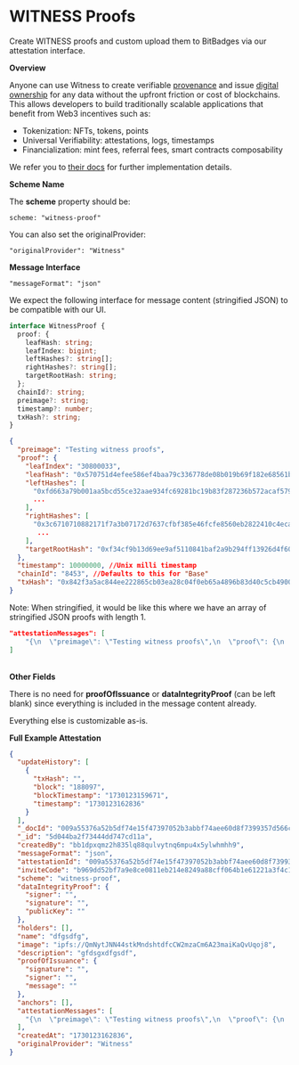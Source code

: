 # WITNESS Proofs

Create WITNESS proofs and custom upload them to BitBadges via our attestation interface.

**Overview**

Anyone can use Witness to create verifiable [provenance](https://docs.witness.co/concepts/provenance) and issue [digital ownership](https://docs.witness.co/concepts/provenance) for any data without the upfront friction or cost of blockchains. This allows developers to build traditionally scalable applications that benefit from Web3 incentives such as:

* Tokenization: NFTs, tokens, points
* Universal Verifiability: attestations, logs, timestamps
* Financialization: mint fees, referral fees, smart contracts composability

We refer you to [their docs](https://docs.witness.co/) for further implementation details.&#x20;

**Scheme Name**

The **scheme** property should be:

```typescriptreact
scheme: "witness-proof"
```

You can also set the originalProvider:

```
"originalProvider": "Witness"
```

**Message Interface**

```
"messageFormat": "json"
```

We expect the following interface for message content (stringified JSON) to be compatible with our UI.&#x20;

```typescript
interface WitnessProof {
  proof: {
    leafHash: string;
    leafIndex: bigint;
    leftHashes?: string[];
    rightHashes?: string[];
    targetRootHash: string;
  };
  chainId?: string;
  preimage?: string;
  timestamp?: number;
  txHash?: string;
}
```

```json
{
  "preimage": "Testing witness proofs",
  "proof": {
    "leafIndex": "30800033",
    "leafHash": "0x570751d4efee586ef4baa79c336778de08b019b69f182e68561ba2b44bce2d7c",
    "leftHashes": [
      "0xfd663a79b001aa5bcd55ce32aae934fc69281bc19b83f287236b572acaf57962",
      ...
    ],
    "rightHashes": [
      "0x3c6710710882171f7a3b07172d7637cfbf385e46fcfe8560eb2822410c4eca8d",
       ...
    ],
    "targetRootHash": "0xf34cf9b13d69ee9af5110841baf2a9b294ff13926d4f60e13222edaa7243de68"
  },
  "timestamp": 10000000, //Unix milli timestamp
  "chainId": "8453", //Defaults to this for "Base"
  "txHash": "0x842f3a5ac844ee222865cb03ea28c04f0eb65a4896b83d40c5cb4900cb7ffcc1"
}
```

Note: When stringified, it would be like this where we have an array of stringified JSON proofs with length 1.

```json
"attestationMessages": [
    "{\n  \"preimage\": \"Testing witness proofs\",\n  \"proof\": {\n    \"leafIndex\": \"30800033\",\n    \"leafHash\": \"0x570751d4efee586ef4baa79c336778de08b019b69f182e68561ba2b44bce2d7c\",\n    \"leftHashes\": [\n      \"0xfd663a79b001aa5bcd55ce32aae934fc69281bc19b83f287236b572acaf57962\",\n      \"0x44b18b19f7da0a75ea66af7fa9cdd3e5f376749ff3c201beaa867abfbd99270d\",\n      \"0xb52cfafbe335afc9eb38b74b1b9186c5426807985b99ecc568c338ed22f6d739\",\n      \"0x027cd88daedfbbf04cea7abd17b70504bdfb56d27541e654f5762d44f06e3cce\",\n      \"0xa0f9df4a46928425bb01b40bca6ead558358c62f4b692392cc4e8c76fe2c1fb1\",\n      \"0x53a276dac9002ecb766cb865198e912baf114fd3c95079f19ef2d9abe3a078f4\",\n      \"0xe1af8f9e39e7b57a7eee0d3f47cf111a3291c29ce757d6d542aca8d590bb1013\",\n      \"0xf1250deb418ab6f57d4482e1243cd8aadd021afd546a18a0a067757a0ad6198d\",\n      \"0x1351fef7c4972ebb9ac5b0691c411cf40e1773fbb8168e664bb0b13cffcfa07d\",\n      \"0x2d7002b8f80a5ff993c605298a6453293bc1bc827334fb9d46d6030e01992808\",\n      \"0x000f731409fed7667e5d01e2cf9d8d0da96556bbb2fb7e3b3b8e1028dab70d62\",\n      \"0x6b610a565e82e7eef56d58e66867b32cbd09865d09d991d0835e24786757214e\",\n      \"0xd73a3a8609a8b46cf508d84e040e785ad3cb7cdbc63e18fdf72b4d663f5e0a5f\",\n      \"0xedcbfd0e6a5172e1f0639e9f7e45cdd0bfdc7d05f27cb517deeb17c382b97f6d\"\n    ],\n    \"rightHashes\": [\n      \"0x3c6710710882171f7a3b07172d7637cfbf385e46fcfe8560eb2822410c4eca8d\",\n      \"0x4b3e0a2b6e91e1b788833344c3a1ce8380a5f444156cd314727348fc740ca427\",\n      \"0x8cb377e84af2f9415442daf363253aad4624b4df6bb3f2ce6c5c56d3bcfb2c49\",\n      \"0xdae86492eda6c7ea786ca598c978dade5d0939f28e0fc90f77a0289e1a8628c0\",\n      \"0xdd8c18abd775815100d4999419a2a3a718efcc35f1ffcd150f0068f829ad634a\",\n      \"0x94f2dd188c291f98615941697f93e7c17ca97083993d6bf14a4e5376a3d0c1b0\",\n      \"0x19ce36b7f94c5158073e825d622a58b455f65bc167cc35a2f758cc6d0e21fafb\",\n      \"0x1d8eb78409c5c2699dea20d3b4090afeedf8c3bfd911f2a7b695234d24946ec6\",\n      \"0x9667094385f73adf330afe89f20ee16a1d63f718c17b34eba93e45dfd003deb5\"\n    ],\n    \"targetRootHash\": \"0xf34cf9b13d69ee9af5110841baf2a9b294ff13926d4f60e13222edaa7243de68\"\n  },\n  \"timestamp\": 10000000,\n  \"chainId\": \"8453\",\n  \"txHash\": \"0x842f3a5ac844ee222865cb03ea28c04f0eb65a4896b83d40c5cb4900cb7ffcc1\"\n}"
]
```

\
**Other Fields**

There is no need for **proofOfIssuance** or **dataIntegrityProof** (can be left blank) since everything is included in the message content already.

Everything else is customizable as-is.

**Full Example Attestation**

```json
{
  "updateHistory": [
    {
      "txHash": "",
      "block": "188097",
      "blockTimestamp": "1730123159671",
      "timestamp": "1730123162836"
    }
  ],
  "_docId": "009a55376a52b5df74e15f47397052b3abbf74aee60d8f7399357d566c35e56a",
  "_id": "5d044ba2f73444dd747cd11a",
  "createdBy": "bb1dpxqmz2h835lq88qulvytnq6mpu4x5ylwhmhh9",
  "messageFormat": "json",
  "attestationId": "009a55376a52b5df74e15f47397052b3abbf74aee60d8f7399357d566c35e56a",
  "inviteCode": "b969dd52bf7a9e8ce0811eb214e8249a88cff064b1e61221a3f4c1fda446e423",
  "scheme": "witness-proof",
  "dataIntegrityProof": {
    "signer": "",
    "signature": "",
    "publicKey": ""
  },
  "holders": [],
  "name": "dfgsdfg",
  "image": "ipfs://QmNytJNN44stkMndshtdfcCW2mzaCm6A23maiKaQvUqoj8",
  "description": "gfdsgxdfgsdf",
  "proofOfIssuance": {
    "signature": "",
    "signer": "",
    "message": ""
  },
  "anchors": [],
  "attestationMessages": [
    "{\n  \"preimage\": \"Testing witness proofs\",\n  \"proof\": {\n    \"leafIndex\": \"30800033\",\n    \"leafHash\": \"0x570751d4efee586ef4baa79c336778de08b019b69f182e68561ba2b44bce2d7c\",\n    \"leftHashes\": [\n      \"0xfd663a79b001aa5bcd55ce32aae934fc69281bc19b83f287236b572acaf57962\",\n      \"0x44b18b19f7da0a75ea66af7fa9cdd3e5f376749ff3c201beaa867abfbd99270d\",\n      \"0xb52cfafbe335afc9eb38b74b1b9186c5426807985b99ecc568c338ed22f6d739\",\n      \"0x027cd88daedfbbf04cea7abd17b70504bdfb56d27541e654f5762d44f06e3cce\",\n      \"0xa0f9df4a46928425bb01b40bca6ead558358c62f4b692392cc4e8c76fe2c1fb1\",\n      \"0x53a276dac9002ecb766cb865198e912baf114fd3c95079f19ef2d9abe3a078f4\",\n      \"0xe1af8f9e39e7b57a7eee0d3f47cf111a3291c29ce757d6d542aca8d590bb1013\",\n      \"0xf1250deb418ab6f57d4482e1243cd8aadd021afd546a18a0a067757a0ad6198d\",\n      \"0x1351fef7c4972ebb9ac5b0691c411cf40e1773fbb8168e664bb0b13cffcfa07d\",\n      \"0x2d7002b8f80a5ff993c605298a6453293bc1bc827334fb9d46d6030e01992808\",\n      \"0x000f731409fed7667e5d01e2cf9d8d0da96556bbb2fb7e3b3b8e1028dab70d62\",\n      \"0x6b610a565e82e7eef56d58e66867b32cbd09865d09d991d0835e24786757214e\",\n      \"0xd73a3a8609a8b46cf508d84e040e785ad3cb7cdbc63e18fdf72b4d663f5e0a5f\",\n      \"0xedcbfd0e6a5172e1f0639e9f7e45cdd0bfdc7d05f27cb517deeb17c382b97f6d\"\n    ],\n    \"rightHashes\": [\n      \"0x3c6710710882171f7a3b07172d7637cfbf385e46fcfe8560eb2822410c4eca8d\",\n      \"0x4b3e0a2b6e91e1b788833344c3a1ce8380a5f444156cd314727348fc740ca427\",\n      \"0x8cb377e84af2f9415442daf363253aad4624b4df6bb3f2ce6c5c56d3bcfb2c49\",\n      \"0xdae86492eda6c7ea786ca598c978dade5d0939f28e0fc90f77a0289e1a8628c0\",\n      \"0xdd8c18abd775815100d4999419a2a3a718efcc35f1ffcd150f0068f829ad634a\",\n      \"0x94f2dd188c291f98615941697f93e7c17ca97083993d6bf14a4e5376a3d0c1b0\",\n      \"0x19ce36b7f94c5158073e825d622a58b455f65bc167cc35a2f758cc6d0e21fafb\",\n      \"0x1d8eb78409c5c2699dea20d3b4090afeedf8c3bfd911f2a7b695234d24946ec6\",\n      \"0x9667094385f73adf330afe89f20ee16a1d63f718c17b34eba93e45dfd003deb5\"\n    ],\n    \"targetRootHash\": \"0xf34cf9b13d69ee9af5110841baf2a9b294ff13926d4f60e13222edaa7243de68\"\n  },\n  \"timestamp\": 10000000,\n  \"chainId\": \"8453\",\n  \"txHash\": \"0x842f3a5ac844ee222865cb03ea28c04f0eb65a4896b83d40c5cb4900cb7ffcc1\"\n}"
  ],
  "createdAt": "1730123162836",
  "originalProvider": "Witness"
}
```
